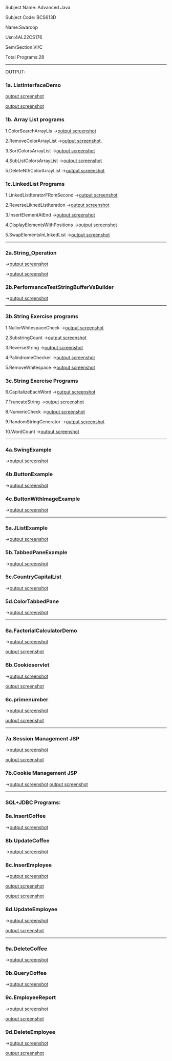 Subject Name: Advanced Java

Subject Code: BCS613D

Name:Swaroop

Usn:4AL22CS176

Sem/Section:VI/C

Total Programs:28

---

  OUTPUT:
  
  ### 1a. ListInterfaceDemo
  [output screenshot](https://github.com/musical3006swar/AdvanceJava/blob/main/Exp1-ListInterface/Listoperations_1.png)


  
  [output screenshot](https://github.com/musical3006swar/AdvanceJava/blob/main/Exp1-ListInterface/Listoperations_2.png)


  
  ### 1b.  Array List programs
  
  1.ColorSearchArrayLis ->[output screenshot](https://github.com/musical3006swar/AdvanceJava/blob/main/Exp1-ListInterface/Searchcolor_red.png)
  
  2.RemoveColorArrayList ->[output screenshot](https://github.com/musical3006swar/AdvanceJava/blob/main/Exp1-ListInterface/Removecolors.png).

  3.SortColorsArrayList ->[output screenshot](https://github.com/musical3006swar/AdvanceJava/blob/main/Exp1-ListInterface/SortColors.png)

  4.SubListColorsArrayList ->[output screenshot](https://github.com/musical3006swar/AdvanceJava/blob/main/Exp1-ListInterface/SublistColorsArrayList.png)

  5.DeleteNthColorArrayList ->[output screenshot](https://github.com/musical3006swar/AdvanceJava/blob/main/Exp1-ListInterface/Delete_nth_element.png)

### 1c.LinkedList Programs

  1.LinkedListIteratorFRomSecond ->[output screenshot](https://github.com/musical3006swar/AdvanceJava/blob/main/Exp1-ListInterface/IterateLinkedListFromSecond.png)

  2.ReverseLiknedListIteration ->[output screenshot](https://github.com/musical3006swar/AdvanceJava/blob/main/Exp1-ListInterface/ReverseLinkedListIteration.png)

  3.InsertElementAtEnd ->[output screenshot](https://github.com/musical3006swar/AdvanceJava/blob/main/Exp1-ListInterface/InsertElementAtEnd.png)

  4.DisplayElementsWithPositions ->[output screenshot](https://github.com/musical3006swar/AdvanceJava/blob/main/Exp1-ListInterface/ElementAndTheirPosition.png)

  5.SwapElementsInLInkedList ->[output screenshot](https://github.com/musical3006swar/AdvanceJava/blob/main/Exp1-ListInterface/SwapTwoElement.png)

  ---
  
### 2a.String_Operation 
->[output screenshot](https://github.com/musical3006swar/AdvanceJava/blob/main/Exp2-StringOperations/Stringoperations.png)


->[output screenshot](https://github.com/musical3006swar/AdvanceJava/blob/main/Exp2-StringOperations/Stringoperations2.png)

### 2b.PerformanceTestStringBufferVsBuilder 
->[output screenshot](https://github.com/musical3006swar/AdvanceJava/blob/main/Exp2-StringOperations/Stringoperations2.png)

----

### 3b.String Exercise programs

1.NullorWhitespaceCheck ->[output screenshot](https://github.com/SurajKulal1/AdvancedJava/blob/main/Exp3-String%20Programs/NullOrWhiteSpaceCheck.png)

2.SubstringCount ->[output screenshot](https://github.com/SurajKulal1/AdvancedJava/blob/main/Exp3-String%20Programs/SubstringAppears.png)

3.ReverseString ->[output screenshot](https://github.com/SurajKulal1/AdvancedJava/blob/main/Exp3-String%20Programs/ReverseString.png)

4.PalindromeChecker ->[output screenshot](https://github.com/SurajKulal1/AdvancedJava/blob/main/Exp3-String%20Programs/CheckPalindrome.png)

5.RemoveWhitespace ->[output screenshot](https://github.com/SurajKulal1/AdvancedJava/blob/main/Exp3-String%20Programs/RemoveWhitespace.png)

### 3c.String Exercise Programs

6.CapitalizeEachWord ->[output screenshot](https://github.com/musical3006swar/AdvanceJava/blob/main/Exp3-String%20Programs./CapitalizeWords.png)

7.TruncateString ->[output screenshot](https://github.com/musical3006swar/AdvanceJava/blob/main/Exp3-String%20Programs./Truncate.png)

8.NumericCheck ->[output screenshot](https://github.com/musical3006swar/AdvanceJava/blob/main/Exp3-String%20Programs./NumericCheck.png)

9.RandomStringGenerator ->[output screenshot](https://github.com/musical3006swar/AdvanceJava/blob/main/Exp3-String%20Programs./GenerateRandomString.png)

10.WordCount ->[output screenshot](https://github.com/musical3006swar/AdvanceJava/blob/main/Exp3-String%20Programs./WordCount.png)

---

### 4a.SwingExample 
->[output screenshot](https://github.com/SurajKulal1/AdvancedJava/blob/main/Exp4-Swing%20Program/SwingExample.png)

### 4b.ButtonExample 
->[output screenshot](https://github.com/SurajKulal1/AdvancedJava/blob/main/Exp4-Swing%20Program/ButtonExample.png)

### 4c.ButtonWithImageExample 
->[output screenshot](https://github.com/SurajKulal1/AdvancedJava/blob/main/Exp4-Swing%20Program/ButtonWithImage.png)

---

### 5a.JListExample 
->[output screenshot](https://github.com/SurajKulal1/AdvancedJava/blob/main/Exp5-Swing%20Program/JListExample.png)

### 5b.TabbedPaneExample 
->[output screenshot](https://github.com/SurajKulal1/AdvancedJava/blob/main/Exp5-Swing%20Program/TabbedPaneExample.png)

### 5c.CountryCapitalList 
->[output screenshot](https://github.com/SurajKulal1/AdvancedJava/blob/main/Exp5-Swing%20Program/CountryCapitalList.png)

### 5d.ColorTabbedPane 
->[output screenshot](https://github.com/SurajKulal1/AdvancedJava/blob/main/Exp5-Swing%20Program/ColorTabbedPane.png)

---

### 6a.FactorialCalculatorDemo 
->[output screenshot](https://github.com/Gagan-rao-44/Advanced-Java/blob/main/Servlet%20Programs/FactorialCalculatorDemo1.png)

  [output screenshot](https://github.com/Gagan-rao-44/Advanced-Java/blob/main/Servlet%20Programs/FactorialCalculatorDemo2.png)

### 6b.Cookieservlet 
->[output screenshot](https://github.com/Gagan-rao-44/Advanced-Java/blob/main/Servlet%20Programs/CookieServlet/cookieservlet1.png)

  [output screenshot](https://github.com/Gagan-rao-44/Advanced-Java/blob/main/Servlet%20Programs/CookieServlet/cookieservlet2.png)

### 6c.primenumber 
->[output screenshot](https://github.com/Gagan-rao-44/Advanced-Java/blob/main/Servlet%20Programs/PrimeServlet/primenumber1.png)

  [output screenshot](https://github.com/Gagan-rao-44/Advanced-Java/blob/main/Servlet%20Programs/PrimeServlet/primenumber2.png)

  ---

  ### 7a.Session Management JSP 
  ->[output screenshot](https://github.com/Gagan-rao-44/Advanced-Java/blob/main/JSP%20Programs/sessionmanagementjsp1.png)

  [output screenshot](https://github.com/Gagan-rao-44/Advanced-Java/blob/main/JSP%20Programs/sessionmanagementjsp2.png)

  ### 7b.Cookie Management JSP 
  ->[output screenshot](https://github.com/Gagan-rao-44/Advanced-Java/blob/main/JSP%20Programs/cookie_management%20JSP/cookiemanagementjsp1.png)
  [output screenshot](https://github.com/Gagan-rao-44/Advanced-Java/blob/main/JSP%20Programs/cookie_management%20JSP/cookiemanagementjsp2.png)

  ---

### SQL+JDBC Programs:

  ### 8a.InsertCoffee 
  ->[output screenshot](https://github.com/Gagan-rao-44/Advanced-Java/blob/main/SQL%2BJDBC/InsertCoffee/InsertCoffee.png)

  ### 8b.UpdateCoffee 
  ->[output screenshot](https://github.com/Gagan-rao-44/Advanced-Java/blob/main/SQL%2BJDBC/UpdateCoffee/updatecoffee.png)

  ### 8c.InserEmployee 
  ->[output screenshot](https://github.com/Gagan-rao-44/Advanced-Java/blob/main/SQL%2BJDBC/InsertEmployee/insertemployee1.png)

  [output screenshot](https://github.com/Gagan-rao-44/Advanced-Java/blob/main/SQL%2BJDBC/InsertEmployee/insertemployee2.png)

  [output screenshot](https://github.com/Gagan-rao-44/Advanced-Java/blob/main/SQL%2BJDBC/InsertEmployee/insertemployee3.png)

  ### 8d.UpdateEmployee 
  ->[output screenshot](https://github.com/Gagan-rao-44/Advanced-Java/blob/main/SQL%2BJDBC/UpdateEmployee/updateemployee1.png)

  [output screenshot](https://github.com/Gagan-rao-44/Advanced-Java/blob/main/SQL%2BJDBC/UpdateEmployee/updateemployee2.png)

  ---

  ### 9a.DeleteCoffee 
  ->[output screenshot](https://github.com/Gagan-rao-44/Advanced-Java/blob/main/SQL%2BJDBC%20Operatins/DeleteCoffee/deletecoffee.png)

  ### 9b.QueryCoffee 
  ->[output screenshot](https://github.com/Gagan-rao-44/Advanced-Java/blob/main/SQL%2BJDBC%20Operatins/QueryCoffee/querycoffee.png)

  ### 9c.EmployeeReport 
  ->[output screenshot](https://github.com/Gagan-rao-44/Advanced-Java/blob/main/SQL%2BJDBC%20Operatins/EmployeeReport/employeereport1.png)

  [output screenshot](https://github.com/Gagan-rao-44/Advanced-Java/blob/main/SQL%2BJDBC%20Operatins/EmployeeReport/employeereport2.png)

  ### 9d.DeleteEmployee 
  ->[output screenshot](https://github.com/Gagan-rao-44/Advanced-Java/blob/main/SQL%2BJDBC%20Operatins/DeleteEmployee/deleteemployee1.png)

  [output screenshot](https://github.com/Gagan-rao-44/Advanced-Java/blob/main/SQL%2BJDBC%20Operatins/DeleteEmployee/deleteemployee2.png)
